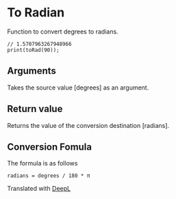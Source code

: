 # To Radian

Function to convert degrees to radians.

```
// 1.5707963267948966
print(toRad(90));
```

## Arguments

Takes the source value [degrees] as an argument.

## Return value

Returns the value of the conversion destination [radians].

## Conversion Fomula

The formula is as follows

```
radians = degrees / 180 * π
```

Translated with [DeepL](https://www.deepl.com/translator)